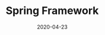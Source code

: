 ---
# Data dodania informacji o wydarzeniu
date: 2020-04-23
# Data wydarzenia
event_date: 2020-05-14
title: "Spring Framework"
lokalizacja: Sages
prowadzacy: spring
evenea_link:
type: meetup
meetup_link: https://kursy.sages.pl/spring-masterclass/
cena: w przedsprzedaży od 699 PLN
slideshare:
opis:
  informacje: empty
  program: empty
  uwaga: empty
---